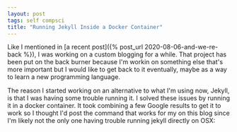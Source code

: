 ```yaml
---
layout: post
tags: self compsci
title: "Running Jekyll Inside a Docker Container"
---
```

Like I mentioned in [a recent post]({% post_url 2020-08-06-and-we-re-back %}), I was working on a custom blogging for a while. That project has been put on the back burner because I'm workin on something else that's more important but I would like to get back to it eventually, maybe as a way to learn a new programming language.

The reason I started working on an alternative to what I'm using now, Jekyll, is that I was having some trouble running it. I solved these issues by running it in a docker container. It took combining a few Google results to get it to work so I thought I'd post the command that works for my on this blog since I'm likely not the only one having trouble running jekyll directly on OSX:

<script src="https://gist.github.com/jsoendermann/1571311e4bc5d5c947f1145047621743.js"></script>